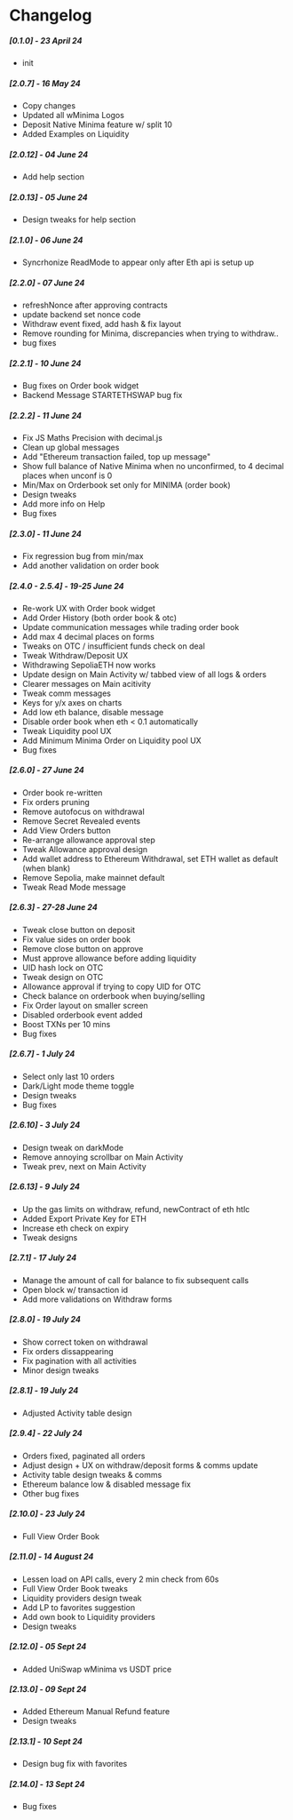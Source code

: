 # Changelog

##### [0.1.0] - 23 April 24

- init

##### [2.0.7] - 16 May 24

- Copy changes
- Updated all wMinima Logos
- Deposit Native Minima feature w/ split 10
- Added Examples on Liquidity

##### [2.0.12] - 04 June 24

- Add help section

##### [2.0.13] - 05 June 24

- Design tweaks for help section

##### [2.1.0] - 06 June 24

- Syncrhonize ReadMode to appear only after Eth api is setup up

##### [2.2.0] - 07 June 24

- refreshNonce after approving contracts
- update backend set nonce code
- Withdraw event fixed, add hash & fix layout
- Remove rounding for Minima, discrepancies when trying to withdraw..
- bug fixes

##### [2.2.1] - 10 June 24

- Bug fixes on Order book widget
- Backend Message STARTETHSWAP bug fix

##### [2.2.2] - 11 June 24

- Fix JS Maths Precision with decimal.js
- Clean up global messages
- Add "Ethereum transaction failed, top up message"
- Show full balance of Native Minima when no unconfirmed, to 4 decimal places when unconf is 0
- Min/Max on Orderbook set only for MINIMA (order book)
- Design tweaks
- Add more info on Help
- Bug fixes

##### [2.3.0] - 11 June 24

- Fix regression bug from min/max
- Add another validation on order book

##### [2.4.0 - 2.5.4] - 19-25 June 24

- Re-work UX with Order book widget
- Add Order History (both order book & otc)
- Update communication messages while trading order book
- Add max 4 decimal places on forms
- Tweaks on OTC / insufficient funds check on deal
- Tweak Withdraw/Deposit UX
- Withdrawing SepoliaETH now works
- Update design on Main Activity w/ tabbed view of all logs & orders
- Clearer messages on Main acitivity
- Tweak comm messages
- Keys for y/x axes on charts
- Add low eth balance, disable message
- Disable order book when eth < 0.1 automatically
- Tweak Liquidity pool UX
- Add Minimum Minima Order on Liquidity pool UX
- Bug fixes

##### [2.6.0] - 27 June 24

- Order book re-written
- Fix orders pruning
- Remove autofocus on withdrawal
- Remove Secret Revealed events
- Add View Orders button
- Re-arrange allowance approval step
- Tweak Allowance approval design
- Add wallet address to Ethereum Withdrawal, set ETH wallet as default (when blank)
- Remove Sepolia, make mainnet default
- Tweak Read Mode message


##### [2.6.3] - 27-28 June 24

- Tweak close button on deposit
- Fix value sides on order book
- Remove close button on approve
- Must approve allowance before adding liquidity
- UID hash lock on OTC
- Tweak design on OTC
- Allowance approval if trying to copy UID for OTC
- Check balance on orderbook when buying/selling
- Fix Order layout on smaller screen
- Disabled orderbook event added
- Boost TXNs per 10 mins
- Bug fixes

##### [2.6.7] - 1 July 24

- Select only last 10 orders
- Dark/Light mode theme toggle
- Design tweaks
- Bug fixes

##### [2.6.10] - 3 July 24

- Design tweak on darkMode
- Remove annoying scrollbar on Main Activity
- Tweak prev, next on Main Activity

##### [2.6.13] - 9 July 24

- Up the gas limits on withdraw, refund, newContract of eth htlc
- Added Export Private Key for ETH
- Increase eth check on expiry
- Tweak designs

##### [2.7.1] - 17 July 24

- Manage the amount of call for balance to fix subsequent calls
- Open block w/ transaction id
- Add more validations on Withdraw forms

##### [2.8.0] - 19 July 24

- Show correct token on withdrawal
- Fix orders dissappearing
- Fix pagination with all activities
- Minor design tweaks

##### [2.8.1] - 19 July 24

- Adjusted Activity table design

##### [2.9.4] - 22 July 24

- Orders fixed, paginated all orders
- Adjust design + UX on withdraw/deposit forms & comms update
- Activity table design tweaks & comms
- Ethereum balance low & disabled message fix
- Other bug fixes

##### [2.10.0] - 23 July 24

- Full View Order Book

##### [2.11.0] - 14 August 24

- Lessen load on API calls, every 2 min check from 60s
- Full View Order Book tweaks
- Liquidity providers design tweak
- Add LP to favorites suggestion
- Add own book to Liquidity providers
- Design tweaks

##### [2.12.0] - 05 Sept 24

- Added UniSwap wMinima vs USDT price

##### [2.13.0] - 09 Sept 24

- Added Ethereum Manual Refund feature
- Design tweaks

##### [2.13.1] - 10 Sept 24

- Design bug fix with favorites

##### [2.14.0] - 13 Sept 24

- Bug fixes
